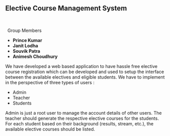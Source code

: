 <h2>Elective Course Management System</h2>
<br>
<p>&ensp;Group Members</p>


<ul>
  <li><b>Prince Kumar</b></li>
  <li><b>Janit Lodha</b></li>
  <li><b>Souvik Patra</b></li>
  <li><b>Animesh Choudhury</b></li>
</ul>

We have developed a web based application to have hassle free elective course registration which can be developed and used to setup the interface between the available electives and eligible students. 
We have to implement in the perspective of three types of users :
<ul>
<li>Admin </li>
<li>Teacher </li>
<li>Students </li>
</ul>
Admin is just a root user to manage the account details of other users. The teacher should generate the respective elective courses for the students. For each student based on their background (results, stream, etc.), the available elective courses should be listed.

